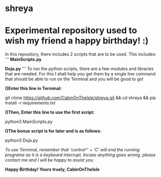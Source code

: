 # shreya
# Experimental repository used to wish my friend a happy birthday! :)

In this repository, there includes 2 scripts that are to be used. This includes:
'''
__MainScripts.py__

__Doja.py__
'''
To run the python scripts, there are a few modules and libraries that are needed. For this I shall help you get them by a 
single line command that should be able to run on the Terminal and you will be good to go!


__()Enter this line in Terminal:__  

git clone https://github.com/CabinOnTheIsle/shreya.git && cd shreya && pip install -r requirements.txt

__()Then, Enter this line to use the first script:__

python3 MainScripts.py

__()The bonus script is for later and is as follows:__

python3 Doja.py

*To use Terminal, remember that 'control^' + 'C' will end the running programe as it is a keyboard interrupt.
Incase anything goes wrong, please contact me and I will be happy to assist you.*

__Happy Birthday!
Yours truely,
CabinOnTheIsle__
